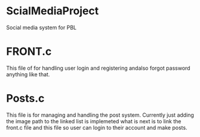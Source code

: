 # ScialMediaProject
Social media system for PBL

# FRONT.c
This file of for handling user login and registering andalso forgot password anything like that.

# Posts.c
This file is for managing and handling the post system. Currently just adding the image path to the linked list is implemeted what is next is to link the front.c file and this file so user can login to their account and make posts. 